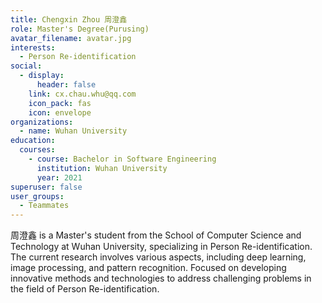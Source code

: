 ```yaml
---
title: Chengxin Zhou 周澄鑫
role: Master's Degree(Purusing)
avatar_filename: avatar.jpg
interests:
  - Person Re-identification
social:
  - display:
      header: false
    link: cx.chau.whu@qq.com
    icon_pack: fas
    icon: envelope
organizations:
  - name: Wuhan University
education:
  courses:
    - course: Bachelor in Software Engineering
      institution: Wuhan University
      year: 2021
superuser: false
user_groups:
  - Teammates
---
```

<!--StartFragment-->

周澄鑫 is a Master's student from the School of Computer Science and Technology at Wuhan University, specializing in Person Re-identification. The current research involves various aspects, including deep learning, image processing, and pattern recognition. Focused on developing innovative methods and technologies to address challenging problems in the field of Person Re-identification.

<!--EndFragment-->